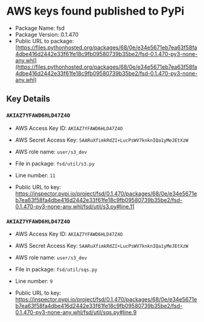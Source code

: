 # AWS keys found published to PyPi

* Package Name: fsd
* Package Version: 0.1.470
* Public URL to package: [https://files.pythonhosted.org/packages/68/0e/e34e5671eb7ea63f58fa4dbe416d2442e33f61fe18c9fb09580739b35be2/fsd-0.1.470-py3-none-any.whl](https://files.pythonhosted.org/packages/68/0e/e34e5671eb7ea63f58fa4dbe416d2442e33f61fe18c9fb09580739b35be2/fsd-0.1.470-py3-none-any.whl)

## Key Details

### `AKIAZ7YFAWD6HLD47Z4O`

* AWS Access Key ID: `AKIAZ7YFAWD6HLD47Z4O`
* AWS Secret Access Key: `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` 
* AWS role name: `user/s3_dev`
* File in package: `fsd/util/s3.py`
* Line number: `11`

* Public URL to key: https://inspector.pypi.io/project/fsd/0.1.470/packages/68/0e/e34e5671eb7ea63f58fa4dbe416d2442e33f61fe18c9fb09580739b35be2/fsd-0.1.470-py3-none-any.whl/fsd/util/s3.py#line.11



### `AKIAZ7YFAWD6HLD47Z4O`

* AWS Access Key ID: `AKIAZ7YFAWD6HLD47Z4O`
* AWS Secret Access Key: `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` 
* AWS role name: `user/s3_dev`
* File in package: `fsd/util/sqs.py`
* Line number: `9`

* Public URL to key: https://inspector.pypi.io/project/fsd/0.1.470/packages/68/0e/e34e5671eb7ea63f58fa4dbe416d2442e33f61fe18c9fb09580739b35be2/fsd-0.1.470-py3-none-any.whl/fsd/util/sqs.py#line.9


